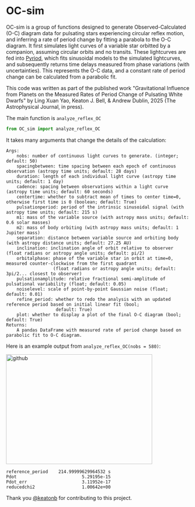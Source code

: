 # OC-sim
OC-sim is a group of functions designed to generate Observed-Calculated (O-C) diagram data for pulsating stars experiencing circular reflex motion, and inferring a rate of period change by fitting a parabola to the O-C diagram. It first simulates light curves of a variable star orbitted by a companion, assuming circular orbits and no transits. These lightcurves are fed into [Pyriod](https://github.com/keatonb/Pyriod/), which fits sinusoidal models to the simulated lightcurves, and subsequently returns time delays measured from phase variations (with uncertainties). This represents the O-C data, and a constant rate of period change can be calculated from a parabolic fit.

This code was written as part of the published work "Gravitational Influence from Planets on the Measured Rates of Period Change of Pulsating White Dwarfs" by Ling Xuan Yao, Keaton J. Bell, & Andrew Dublin, 2025 (The Astrophysical Journal, in press).

The main function is `analyze_reflex_OC`

```python
from OC_sim import analyze_reflex_OC
```

It takes many arguments that change the details of the calculation:

```
Args:
    nobs: number of continuous light curves to generate. (integer; default: 50)
    spacingbetween: time spacing between each epoch of continuous observation (astropy time units; default: 28 days)
    duration: length of each individual light curve (astropy time units; default: 1 day)
    cadence: spacing between observations within a light curve (astropy time units; default: 60 seconds)
    centertime: whether to subtract mean of times to center time=0, otherwise first time is 0 (boolean; default: True)
    pulsationperiod: period of the intrinsic sinusoidal signal (with astropy time units; default: 215 s)
    m1: mass of the variable source (with astropy mass units; default: 0.6 solar masses)
    m2: mass of body orbiting (with astropy mass units; default: 1 Jupiter mass)
    separation: distance between variable source and orbiting body (with astropy distance units; default: 27.25 AU)
    inclination: inclination angle of orbit relative to observer (float radians or astropy angle units; default: pi/2)
    orbitalphase: phase of the variable star in orbit at time=0, measured counter-clockwise from the first quadrant 
                  (float radians or astropy angle units; default: 3pi/2... closest to observer)
    pulsationamplitude: relative fractional semi-amplitude of pulsational variability (float; default: 0.05)
    noiselevel: scale of point-by-point Gaussian noise (float; default: 0.01)
    refine_period: whether to redo the analysis with an updated reference period based on initial linear fit (bool; 
                   default: True)
    plot: whether to display a plot of the final O-C diagram (bool; default: True)
Returns:
    A pandas DataFrame with measured rate of period change based on parabolic fit to O-C diagram.
```

Here is an example output from `analyze_reflex_OC(nobs = 580)`:

<img width="400" height="300" alt="github" src="https://github.com/user-attachments/assets/52c4013b-2a39-4152-81ed-8c880bfb99fa" />

```
reference_period    214.99999629964532 s
Pdot                         5.29195e-15
Pdot_err                     3.11952e-17
reducedchi2                  1.00642e+00
```

Thank you [@keatonb](https://github.com/keatonb) for contributing to this project.
